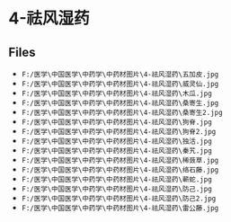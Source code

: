 # 4-祛风湿药

## Files

- `F:/医学\中国医学\中药学\中药材图片\4-祛风湿药\五加皮.jpg`
- `F:/医学\中国医学\中药学\中药材图片\4-祛风湿药\威灵仙.jpg`
- `F:/医学\中国医学\中药学\中药材图片\4-祛风湿药\木瓜.jpg`
- `F:/医学\中国医学\中药学\中药材图片\4-祛风湿药\桑寄生.jpg`
- `F:/医学\中国医学\中药学\中药材图片\4-祛风湿药\桑寄生2.jpg`
- `F:/医学\中国医学\中药学\中药材图片\4-祛风湿药\狗脊.jpg`
- `F:/医学\中国医学\中药学\中药材图片\4-祛风湿药\狗脊2.jpg`
- `F:/医学\中国医学\中药学\中药材图片\4-祛风湿药\独活.jpg`
- `F:/医学\中国医学\中药学\中药材图片\4-祛风湿药\秦艽.jpg`
- `F:/医学\中国医学\中药学\中药材图片\4-祛风湿药\稀蔹草.jpg`
- `F:/医学\中国医学\中药学\中药材图片\4-祛风湿药\络石藤.jpg`
- `F:/医学\中国医学\中药学\中药材图片\4-祛风湿药\蕲蛇.jpg`
- `F:/医学\中国医学\中药学\中药材图片\4-祛风湿药\防己.jpg`
- `F:/医学\中国医学\中药学\中药材图片\4-祛风湿药\防己2.jpg`
- `F:/医学\中国医学\中药学\中药材图片\4-祛风湿药\雷公藤.jpg`
